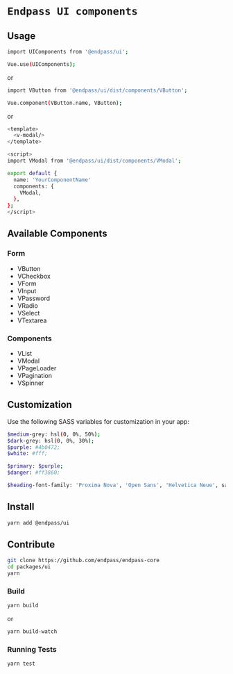 # `Endpass UI components`

## Usage

```sh
import UIComponents from '@endpass/ui';

Vue.use(UIComponents);
```

or

```sh
import VButton from '@endpass/ui/dist/components/VButton';

Vue.component(VButton.name, VButton);
```

or

```sh
<template>
  <v-modal/>
</template>

<script>
import VModal from '@endpass/ui/dist/components/VModal';

export default {
  name: 'YourComponentName'
  components: {
    VModal,
  },
};
</script>
```

## Available Components

### Form

* VButton
* VCheckbox
* VForm
* VInput
* VPassword
* VRadio
* VSelect
* VTextarea

### Components

* VList
* VModal
* VPageLoader
* VPagination
* VSpinner

## Customization

Use the following SASS variables for customization in your app:

```sh
$medium-grey: hsl(0, 0%, 50%);
$dark-grey: hsl(0, 0%, 30%);
$purple: #4b0472;
$white: #fff;

$primary: $purple;
$danger: #ff3860;

$heading-font-family: 'Proxima Nova', 'Open Sans', 'Helvetica Neue', sans-serif;
```

## Install

```sh
yarn add @endpass/ui
```

## Contribute

```sh
git clone https://github.com/endpass/endpass-core
cd packages/ui
yarn
```

### Build

```sh
yarn build
```

or

```sh
yarn build-watch
```

### Running Tests

```sh
yarn test
```